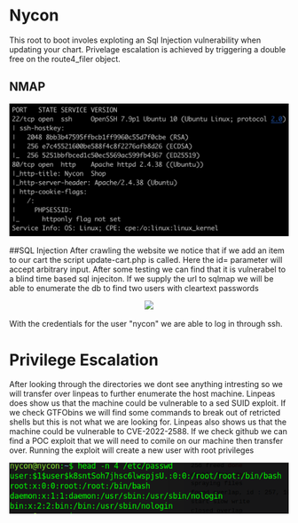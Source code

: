# Nycon
This root to boot involes exploting an Sql Injection vulnerability when updating your chart. Privelage escalation 
is achieved by triggering a double free on the route4_filer object. 

## NMAP
<p align="center">
<img src="nmap.png">
<br>
 </p>
 
 ##SQL Injection
After crawling the website we notice that if we add an item to our cart the script update-cart.php is called. Here the id= parameter will accept arbitrary input. After some testing we can find that it is vulnerabel to a blind time based sql injeciton. If we supply the url to sqlmap we will be able to enumerate the db to find two users with cleartext passwords

<p align="center">
<img src="sqlmap.png">
<br>
 </p>
 
With the credentials for the user "nycon" we are able to log in through ssh.

# Privilege Escalation
After looking through the directories we dont see anything intresting so we will transfer over linpeas to further enumerate the host machine. Linpeas does show us that the machine could be vulnerable to a sed SUID exploit. If we check GTFObins we will find some commands to break out of retricted shells but this is not what we are looking for. Linpeas also shows us that the machine could be vulnerable to CVE-2022-2588. If we check github we can find a POC exploit that we will need to comile on our machine then transfer over. Running the exploit will create a new user with root privileges

<p align="center">
<img src="exploit.png">
<br>
 </p>
